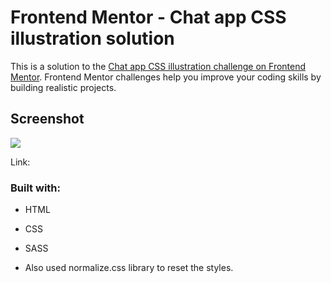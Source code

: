 # Frontend Mentor - Chat app CSS illustration solution

This is a solution to the [Chat app CSS illustration challenge on Frontend Mentor](https://www.frontendmentor.io/challenges/chat-app-css-illustration-O5auMkFqY). Frontend Mentor challenges help you improve your coding skills by building realistic projects. 

## Screenshot

![](/design/desktop-preview)

Link:

### Built with:

- HTML
- CSS
- SASS

- Also used normalize.css library to reset the styles.

